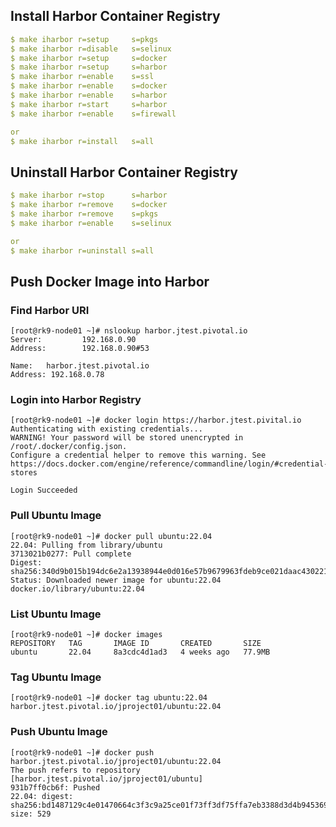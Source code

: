 ## Install Harbor Container Registry
~~~yaml
$ make iharbor r=setup     s=pkgs
$ make iharbor r=disable   s=selinux
$ make iharbor r=setup     s=docker
$ make iharbor r=setup     s=harbor
$ make iharbor r=enable    s=ssl
$ make iharbor r=enable    s=docker
$ make iharbor r=enable    s=harbor
$ make iharbor r=start     s=harbor
$ make iharbor r=enable    s=firewall

or
$ make iharbor r=install   s=all
~~~


## Uninstall Harbor Container Registry
~~~yaml
$ make iharbor r=stop      s=harbor
$ make iharbor r=remove    s=docker
$ make iharbor r=remove    s=pkgs
$ make iharbor r=enable    s=selinux

or
$ make iharbor r=uninstall s=all
~~~


## Push Docker Image into Harbor
### Find Harbor URI
~~~
[root@rk9-node01 ~]# nslookup harbor.jtest.pivotal.io
Server:         192.168.0.90
Address:        192.168.0.90#53

Name:   harbor.jtest.pivotal.io
Address: 192.168.0.78
~~~

### Login into Harbor Registry
~~~
[root@rk9-node01 ~]# docker login https://harbor.jtest.pivital.io
Authenticating with existing credentials...
WARNING! Your password will be stored unencrypted in /root/.docker/config.json.
Configure a credential helper to remove this warning. See
https://docs.docker.com/engine/reference/commandline/login/#credential-stores

Login Succeeded
~~~

### Pull Ubuntu Image
~~~
[root@rk9-node01 ~]# docker pull ubuntu:22.04
22.04: Pulling from library/ubuntu
3713021b0277: Pull complete
Digest: sha256:340d9b015b194dc6e2a13938944e0d016e57b9679963fdeb9ce021daac430221
Status: Downloaded newer image for ubuntu:22.04
docker.io/library/ubuntu:22.04
~~~

### List Ubuntu Image
~~~
[root@rk9-node01 ~]# docker images
REPOSITORY   TAG       IMAGE ID       CREATED       SIZE
ubuntu       22.04     8a3cdc4d1ad3   4 weeks ago   77.9MB
~~~

### Tag Ubuntu Image
~~~
[root@rk9-node01 ~]# docker tag ubuntu:22.04 harbor.jtest.pivotal.io/jproject01/ubuntu:22.04
~~~

### Push Ubuntu Image
~~~
[root@rk9-node01 ~]# docker push harbor.jtest.pivotal.io/jproject01/ubuntu:22.04
The push refers to repository [harbor.jtest.pivotal.io/jproject01/ubuntu]
931b7ff0cb6f: Pushed
22.04: digest: sha256:bd1487129c4e01470664c3f3c9a25ce01f73ff3df75ffa7eb3388d3d4b945369 size: 529
~~~


